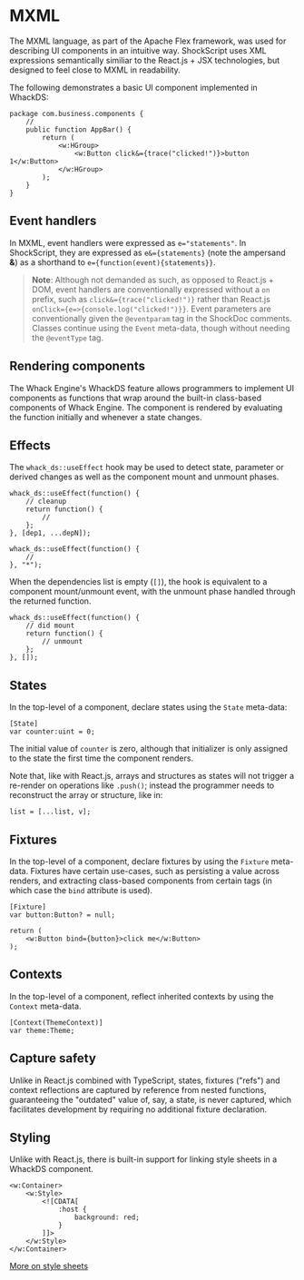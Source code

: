 # MXML

The MXML language, as part of the Apache Flex framework, was used for describing UI components in an intuitive way. ShockScript uses XML expressions semantically similiar to the React.js + JSX technologies, but designed to feel close to MXML in readability.

The following demonstrates a basic UI component implemented in WhackDS:

```
package com.business.components {
    //
    public function AppBar() {
        return (
            <w:HGroup>
                <w:Button click&={trace("clicked!")}>button 1</w:Button>
            </w:HGroup>
        );
    }
}
```

## Event handlers

In MXML, event handlers were expressed as `e="statements"`. In ShockScript, they are expressed as `e&={statements}` (note the ampersand **\&**) as a shorthand to `e={function(event){statements}}`.

> **Note**: Although not demanded as such, as opposed to React.js + DOM, event handlers are conventionally expressed without a `on` prefix, such as `click&={trace("clicked!")}` rather than React.js `onClick={e=>{console.log("clicked!")}}`. Event parameters are conventionally given the `@eventparam` tag in the ShockDoc comments. Classes continue using the `Event` meta-data, though without needing the `@eventType` tag.

## Rendering components

The Whack Engine's WhackDS feature allows programmers to implement UI components as functions that wrap around the built-in class-based components of Whack Engine. The component is rendered by evaluating the function initially and whenever a state changes.

## Effects

The `whack_ds::useEffect` hook may be used to detect state, parameter or derived changes as well as the component mount and unmount phases.

```
whack_ds::useEffect(function() {
    // cleanup
    return function() {
        //
    };
}, [dep1, ...depN]);

whack_ds::useEffect(function() {
    //
}, "*");
```

When the dependencies list is empty (`[]`), the hook is equivalent to a component mount/unmount event, with the unmount phase handled through the returned function.

```
whack_ds::useEffect(function() {
    // did mount
    return function() {
        // unmount
    };
}, []);
```

## States

In the top-level of a component, declare states using the `State` meta-data:

```
[State]
var counter:uint = 0;
```

The initial value of `counter` is zero, although that initializer is only assigned to the state the first time the component renders.

Note that, like with React.js, arrays and structures as states will not trigger a re-render on operations like `.push()`; instead the programmer needs to reconstruct the array or structure, like in:

```
list = [...list, v];
```

## Fixtures

In the top-level of a component, declare fixtures by using the `Fixture` meta-data. Fixtures have certain use-cases, such as persisting a value across renders, and extracting class-based components from certain tags (in which case the `bind` attribute is used).

```
[Fixture]
var button:Button? = null;

return (
    <w:Button bind={button}>click me</w:Button>
);
```

## Contexts

In the top-level of a component, reflect inherited contexts by using the `Context` meta-data.

```
[Context(ThemeContext)]
var theme:Theme;
```

## Capture safety

Unlike in React.js combined with TypeScript, states, fixtures ("refs") and context reflections are captured by reference from nested functions, guaranteeing the "outdated" value of, say, a state, is never captured, which facilitates development by requiring no additional fixture declaration.

## Styling

Unlike with React.js, there is built-in support for linking style sheets in a WhackDS component.

```
<w:Container>
    <w:Style>
        <![CDATA[
            :host {
                background: red;
            }
        ]]>
    </w:Style>
</w:Container>
```


[More on style sheets](../xml-capabilities/whack.md#linking-cascading-style-sheets)


